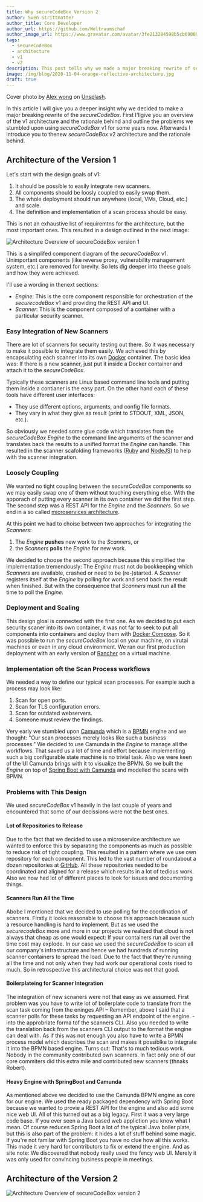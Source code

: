 ```yaml
---
title: Why secureCodeBox Version 2
author: Sven Strittmatter
author_title: Core Developer
author_url: https://github.com/Weltraumschaf
author_image_url: https://www.gravatar.com/avatar/3fe213284598b5cb69009665902c77a1
tags:
  - secureCodeBox
  - architecture
  - v1
  - v2
description: This post tells why we made a major breaking rewrite of secureCodeBox.
image: /img/blog/2020-11-04-orange-reflective-architecture.jpg
draft: true
---
```


Cover photo by [Alex wong](https://unsplash.com/@killerfvith) on [Unsplash](https://unsplash.com/s/photos/architecture).

In this article I will give you a deeper insight why we decided to make a major breaking rewrite of the *secureCodeBox*. First I'llgive you an overview of the v1 architecture and the rationale behind and outline the problems we stumbled upon using *secureCodeBox* v1 for some years now. Afterwards I introduce you to thenew *secureCodeBox* v2 architecture and the rationale behind.

<!--truncate-->

## Architecture of the Version 1

Let's start with the design goals of v1:

1. It should be possible to easily integrate new scanners.
2. All components should be loosly coupled to easily swap them.
3. The whole deployment should run anywhere (local, VMs, Cloud, etc.) and scale.
4. The definition and implementation of a scan process should be easy.

This is not an exhaustive list of requiremtns for the architecture, but the most important ones. This resulted in a design outlined in the next image:

![Architecture Overview of secureCodeBox version 1](/img/blog/2020-11-04-architecture-v1.png)

This is a simplifed component diagram of the *secureCodeBox* v1. Unimportant components (like reverse proxy, vulnerability management system, etc.) are removed for brevity. So lets dig deeper into theese goals and how they were achieved.

I'll use a wording in thenext sections:

- *Engine*: This is the core component responsible for orchestration of the *securecodeBox* v1 and providing the REST API and UI.
- *Scanner*: This is the component composed of a container with a particular security scanner.

### Easy Integration of New Scanners

There are lot of scanners for security testing out there. So it was necessary to make it possible to integrate them easily. We achieved this by encapsulating each scanner into its own [Docker](https://www.docker.com) container. The basic idea was: If there is a new scanner, just put it inside a Docker container and attach it to the *secureCodeBox*.

Typically these scanners are Linux based command line tools and putting them inside a contianer is the easy part. On the other hand each of these tools have different user interfaces: 

- They use different options, arguments, and config file formats. 
- They vary in what they give as result (print to STDOUT, XML, JSON, etc.). 

So obviously we needed some glue code which translates from the *secureCodeBox Engine* to the command line arguments of the scanner and translates back the results to a unified format the *Engine* can handle. This resulted in the scanner scafolding frameworks ([Ruby](https://github.com/secureCodeBox/ruby-scanner-scaffolding) and [NodeJS](https://github.com/secureCodeBox/nodejs-scanner-scaffolding)) to help with the scanner integration.

### Loosely Coupling

We wanted no tight coupling between the *secureCodeBox* components so we may easily swap one of them without touching everything else. With the apporach of putting every scanner in its own container we did the first step. The second step was a REST API for the *Engine* and the *Scanners*. So we end in a so called [microservices architecture](https://en.wikipedia.org/wiki/Microservices). 

At this point we had to choise between two approaches for integrating the *Scanners*:

1. The *Engine* **pushes** new work to the *Scanner*s, or
2. the *Scanners* **polls** the *Engine* for new work.

We decided to choose the second approach because this simplified the implementation tremendously: The *Engine* must not do bookkeeping which *Scanners* are available, crashed or need to be (re-)started. A *Scanner* registers itself at the *Engine* by polling for work and send back the result when finished. But with the consequence that *Scanners* must run all the time to poll the *Engine*.

### Deployment and Scaling

This design gloal is connected with the first one. As we decided to put each security scaner into its own container, it was not far to seek to put all components into containers and deploy them with [Docker Compose](https://docs.docker.com/compose/). So it was possible to run the *secureCodeBox* local on your machine, on virutal machines or even in any cloud environment. We ran our first production deployment with an early version of [Rancher](https://rancher.com/) on a virtual machine.

### Implementation oft the Scan Process workflows

We needed a way to define our typical scan processes. For example such a process may look like:

1. Scan for open ports.
2. Scan for TLS configuration errors.
3. Scan for outdated webservers.
4. Someone must review the findings.

Very early we stumbled upon [Camunda](https://www.camunda.com) which is a [BPMN](https://en.wikipedia.org/wiki/Business_Process_Model_and_Notation) engine and we thought: "Our scan processes merely looks like such a business processes." We decided to use Camunda in the *Engine* to manage all the workflows. That saved us a lot of time and effort because implementing such a big configurable state machine is no trivial task. Also we were keen of the UI Camunda brings with it to visualize the BPMN. So we built the *Engine* on top of [Spring Boot with Camunda](https://docs.camunda.org/get-started/spring-boot/) and modelled the scans with BPMN.

### Problems with This Design

We used *secureCodeBox* v1 heavily in the last couple of years and encountered that some of our decissions were not the best ones.

#### Lot of Repositories to Release

Due to the fact that we decided to use a microservice architecture we wanted to enforce this by separating the components as much as possible to reduce risk of tight coupling. This resulted in a pattern where we use own repository for each component. This led to the vast number of roundabout a dozen repositories at [GitHub](https://github.com/secureCodeBox). All these repositories needed to be coordinated and aligned for a release which results in a lot of tedious work. Also we now had lot of different places to look for issues and documenting things.

#### Scanners Run All the Time

Abobe I mentioned that we decided to use polling for the coordination of scanners. Firstly it looks reasonable to choose this approach because such a resource handling is hard to implement. But as we used the *securecodeBox* more and more in our projects we realized that cloud is not always that cheap as one would expect: If your containers run all over the time cost may explode. In our case we used the *secureCodeBox* to scan all our company's infrastructure and hence we had hundreds of running scanner containers to spread the load. Due to the fact that they're running all the time and not only when they had work our operational costs rised to much. So in retrospective this architectural choice was not that good.

#### Boilerplateing for Scanner Integration

The integration of new scnaners were not that easy as we assumed. First problem was you have to write lot of boilerplate code to translate from the scan task coming from the eninges API – Remember, above I said that a scanner polls for these tasks by requesting an API endpoint of the engine. - into the approbriate forma tof the scanners CLI. Also you needed to write the translation back from the scanners CLI output to the format the engine can deal with. As if this was not enough you also have to write a BPMN process model which describes the scan and makes it possiblke to integrate it into the BPMN based engine. Turns out: That's to much tedious work. Nobody in the community contributed own scanners. In fact only one of our core commiters did this extra mile and contributed new scanners (thnaks Robert).

#### Heavy Engine with SpringBoot and Camunda

As mentioned above we decided to use the Camunda BPMN engine as core for our engine. We used the ready packaged dependency with Spring Boot because we wanted to provie a REST API for the engine and also add some nice web UI. All of this turned out as a big legacy. First it was a very large code base. If you ever seen a Java based web appliction you know what I mean. Of course reduces Spring Boot a lot of the typical Java boiler plate, but this is also part of the problem: it hides a lot of stuff behind some magic. If you're not familar with Spring Boot you have no clue how all this works. This made it very hard for contributors to fix or extend the engine. And as site note: We discovered that nobody really used the fency web UI. Merely it was only used for convincing business people in meetings.

## Architecture of the Version 2

![Architecture Overview of secureCodeBox version 2](/img/blog/2020-11-04-architecture-v2.png)
